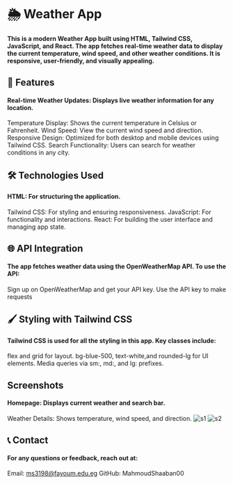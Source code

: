 # 🌦️ Weather App
#### This is a modern Weather App built using HTML, Tailwind CSS, JavaScript, and React. The app fetches real-time weather data to display the current temperature, wind speed, and other weather conditions. It is responsive, user-friendly, and visually appealing.

## 🚀 Features
#### Real-time Weather Updates: Displays live weather information for any location.
Temperature Display: Shows the current temperature in Celsius or Fahrenheit.
Wind Speed: View the current wind speed and direction.
Responsive Design: Optimized for both desktop and mobile devices using Tailwind CSS.
Search Functionality: Users can search for weather conditions in any city.

## 🛠️ Technologies Used
#### HTML: For structuring the application.
Tailwind CSS: For styling and ensuring responsiveness.
JavaScript: For functionality and interactions.
React: For building the user interface and managing app state.

## 🌐 API Integration
#### The app fetches weather data using the OpenWeatherMap API. To use the API:
Sign up on OpenWeatherMap and get your API key.
Use the API key to make requests

## 🖌️ Styling with Tailwind CSS
#### Tailwind CSS is used for all the styling in this app. Key classes include:
flex and grid for layout.
bg-blue-500, text-white,and rounded-lg for UI elements.
Media queries via sm:, md:, and lg: prefixes.

## Screenshots
#### Homepage: Displays current weather and search bar.
Weather Details: Shows temperature, wind speed, and direction.
![s1](https://github.com/user-attachments/assets/a8445d04-01a4-4b94-b4e9-ccf458089a4d)
![s2](https://github.com/user-attachments/assets/d750ec66-7c25-4174-9237-cf4508c9ad76)



## 📞 Contact
#### For any questions or feedback, reach out at:
Email: ms3198@fayoum.edu.eg
GitHub: MahmoudShaaban00


